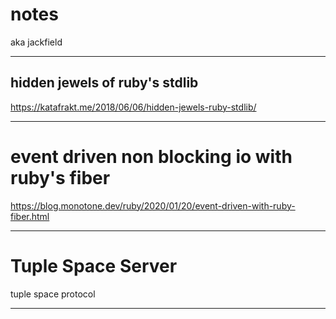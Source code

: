 # notes

aka jackfield

---

## hidden jewels of ruby's stdlib

https://katafrakt.me/2018/06/06/hidden-jewels-ruby-stdlib/

---

# event driven non blocking io with ruby's fiber

https://blog.monotone.dev/ruby/2020/01/20/event-driven-with-ruby-fiber.html

---

# Tuple Space Server

tuple space protocol

---

